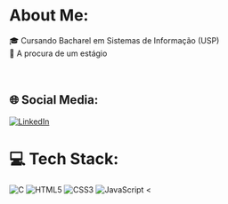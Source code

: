 # About Me:
🎓 Cursando Bacharel em Sistemas de Informação (USP)<br>💼 A procura de um estágio<br><br><br>


## 🌐 Social Media:
[![LinkedIn](https://img.shields.io/badge/LinkedIn-%230077B5.svg?logo=linkedin&logoColor=white)](https://linkedin.com/in/https://www.linkedin.com/in/matheus-azevedo-75067225b/) 

# 💻 Tech Stack:
![C](https://img.shields.io/badge/c-%2300599C.svg?style=for-the-badge&logo=c&logoColor=white) ![HTML5](https://img.shields.io/badge/html5-%23E34F26.svg?style=for-the-badge&logo=html5&logoColor=white) ![CSS3](https://img.shields.io/badge/css3-%231572B6.svg?style=for-the-badge&logo=css3&logoColor=white) ![JavaScript](https://img.shields.io/badge/javascript-%23323330.svg?style=for-the-badge&logo=javascript&logoColor=%23F7DF1E)
<<!-- # 📊 GitHub Stats:
![](https://github-readme-stats.vercel.app/api?username=uMatheusx&theme=vue-dark&hide_border=false&include_all_commits=false&count_private=false)<br/>
![](https://github-readme-streak-stats.herokuapp.com/?user=uMatheusx&theme=vue-dark&hide_border=false)<br/>
![](https://github-readme-stats.vercel.app/api/top-langs/?username=uMatheusx&theme=vue-dark&hide_border=false&include_all_commits=false&count_private=false&layout=compact) -->

<!-- Proudly created with GPRM ( https://gprm.itsvg.in ) -->
